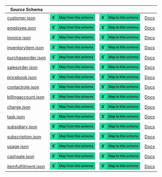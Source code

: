 | Source Schema                                                                                                          |                                                                                                                                                                                                                                                                                                           |                                                                                                                                                                                                                                                                                                     |                                                                                               |
| ---------------------------------------------------------------------------------------------------------------------- | --------------------------------------------------------------------------------------------------------------------------------------------------------------------------------------------------------------------------------------------------------------------------------------------------------- | --------------------------------------------------------------------------------------------------------------------------------------------------------------------------------------------------------------------------------------------------------------------------------------------------- | --------------------------------------------------------------------------------------------- |
| [customer.json](https://raw.githubusercontent.com/Stedi/registry/main/schemas/netsuite/v1/customer.json)               | [![Map from this schema](/images/MapFromThisSchema.svg)](https://terminal.stedi.com/mappings/import?name=Mapping%20from%20Netsuite's%20customer%20schema&referrer=registry-repo&source_json_schema=https://raw.githubusercontent.com/Stedi/registry/main/schemas/netsuite/v1/customer.json)               | [![Map to this schema](/images/MapToThisSchema.svg)](https://terminal.stedi.com/mappings/import?name=Mapping%20to%20Netsuite's%20customer%20schema&referrer=registry-repo&target_json_schema=https://raw.githubusercontent.com/Stedi/registry/main/schemas/netsuite/v1/customer.json)               | [Docs](https://docs.oracle.com/en/cloud/saas/netsuite/ns-online-help/chapter_1540391670.html) |
| [employee.json](https://raw.githubusercontent.com/Stedi/registry/main/schemas/netsuite/v1/employee.json)               | [![Map from this schema](/images/MapFromThisSchema.svg)](https://terminal.stedi.com/mappings/import?name=Mapping%20from%20Netsuite's%20employee%20schema&referrer=registry-repo&source_json_schema=https://raw.githubusercontent.com/Stedi/registry/main/schemas/netsuite/v1/employee.json)               | [![Map to this schema](/images/MapToThisSchema.svg)](https://terminal.stedi.com/mappings/import?name=Mapping%20to%20Netsuite's%20employee%20schema&referrer=registry-repo&target_json_schema=https://raw.githubusercontent.com/Stedi/registry/main/schemas/netsuite/v1/employee.json)               | [Docs](https://docs.oracle.com/en/cloud/saas/netsuite/ns-online-help/chapter_1540391670.html) |
| [invoice.json](https://raw.githubusercontent.com/Stedi/registry/main/schemas/netsuite/v1/invoice.json)                 | [![Map from this schema](/images/MapFromThisSchema.svg)](https://terminal.stedi.com/mappings/import?name=Mapping%20from%20Netsuite's%20invoice%20schema&referrer=registry-repo&source_json_schema=https://raw.githubusercontent.com/Stedi/registry/main/schemas/netsuite/v1/invoice.json)                 | [![Map to this schema](/images/MapToThisSchema.svg)](https://terminal.stedi.com/mappings/import?name=Mapping%20to%20Netsuite's%20invoice%20schema&referrer=registry-repo&target_json_schema=https://raw.githubusercontent.com/Stedi/registry/main/schemas/netsuite/v1/invoice.json)                 | [Docs](https://docs.oracle.com/en/cloud/saas/netsuite/ns-online-help/chapter_1540391670.html) |
| [inventoryitem.json](https://raw.githubusercontent.com/Stedi/registry/main/schemas/netsuite/v1/inventoryitem.json)     | [![Map from this schema](/images/MapFromThisSchema.svg)](https://terminal.stedi.com/mappings/import?name=Mapping%20from%20Netsuite's%20inventoryitem%20schema&referrer=registry-repo&source_json_schema=https://raw.githubusercontent.com/Stedi/registry/main/schemas/netsuite/v1/inventoryitem.json)     | [![Map to this schema](/images/MapToThisSchema.svg)](https://terminal.stedi.com/mappings/import?name=Mapping%20to%20Netsuite's%20inventoryitem%20schema&referrer=registry-repo&target_json_schema=https://raw.githubusercontent.com/Stedi/registry/main/schemas/netsuite/v1/inventoryitem.json)     | [Docs](https://docs.oracle.com/en/cloud/saas/netsuite/ns-online-help/chapter_1540391670.html) |
| [purchaseorder.json](https://raw.githubusercontent.com/Stedi/registry/main/schemas/netsuite/v1/purchaseorder.json)     | [![Map from this schema](/images/MapFromThisSchema.svg)](https://terminal.stedi.com/mappings/import?name=Mapping%20from%20Netsuite's%20purchaseorder%20schema&referrer=registry-repo&source_json_schema=https://raw.githubusercontent.com/Stedi/registry/main/schemas/netsuite/v1/purchaseorder.json)     | [![Map to this schema](/images/MapToThisSchema.svg)](https://terminal.stedi.com/mappings/import?name=Mapping%20to%20Netsuite's%20purchaseorder%20schema&referrer=registry-repo&target_json_schema=https://raw.githubusercontent.com/Stedi/registry/main/schemas/netsuite/v1/purchaseorder.json)     | [Docs](https://docs.oracle.com/en/cloud/saas/netsuite/ns-online-help/chapter_1540391670.html) |
| [salesorder.json](https://raw.githubusercontent.com/Stedi/registry/main/schemas/netsuite/v1/salesorder.json)           | [![Map from this schema](/images/MapFromThisSchema.svg)](https://terminal.stedi.com/mappings/import?name=Mapping%20from%20Netsuite's%20salesorder%20schema&referrer=registry-repo&source_json_schema=https://raw.githubusercontent.com/Stedi/registry/main/schemas/netsuite/v1/salesorder.json)           | [![Map to this schema](/images/MapToThisSchema.svg)](https://terminal.stedi.com/mappings/import?name=Mapping%20to%20Netsuite's%20salesorder%20schema&referrer=registry-repo&target_json_schema=https://raw.githubusercontent.com/Stedi/registry/main/schemas/netsuite/v1/salesorder.json)           | [Docs](https://docs.oracle.com/en/cloud/saas/netsuite/ns-online-help/chapter_1540391670.html) |
| [pricebook.json](https://raw.githubusercontent.com/Stedi/registry/main/schemas/netsuite/v1/pricebook.json)             | [![Map from this schema](/images/MapFromThisSchema.svg)](https://terminal.stedi.com/mappings/import?name=Mapping%20from%20Netsuite's%20pricebook%20schema&referrer=registry-repo&source_json_schema=https://raw.githubusercontent.com/Stedi/registry/main/schemas/netsuite/v1/pricebook.json)             | [![Map to this schema](/images/MapToThisSchema.svg)](https://terminal.stedi.com/mappings/import?name=Mapping%20to%20Netsuite's%20pricebook%20schema&referrer=registry-repo&target_json_schema=https://raw.githubusercontent.com/Stedi/registry/main/schemas/netsuite/v1/pricebook.json)             | [Docs](https://docs.oracle.com/en/cloud/saas/netsuite/ns-online-help/chapter_1540391670.html) |
| [contactrole.json](https://raw.githubusercontent.com/Stedi/registry/main/schemas/netsuite/v1/contactrole.json)         | [![Map from this schema](/images/MapFromThisSchema.svg)](https://terminal.stedi.com/mappings/import?name=Mapping%20from%20Netsuite's%20contactrole%20schema&referrer=registry-repo&source_json_schema=https://raw.githubusercontent.com/Stedi/registry/main/schemas/netsuite/v1/contactrole.json)         | [![Map to this schema](/images/MapToThisSchema.svg)](https://terminal.stedi.com/mappings/import?name=Mapping%20to%20Netsuite's%20contactrole%20schema&referrer=registry-repo&target_json_schema=https://raw.githubusercontent.com/Stedi/registry/main/schemas/netsuite/v1/contactrole.json)         | [Docs](https://docs.oracle.com/en/cloud/saas/netsuite/ns-online-help/chapter_1540391670.html) |
| [billingaccount.json](https://raw.githubusercontent.com/Stedi/registry/main/schemas/netsuite/v1/billingaccount.json)   | [![Map from this schema](/images/MapFromThisSchema.svg)](https://terminal.stedi.com/mappings/import?name=Mapping%20from%20Netsuite's%20billingaccount%20schema&referrer=registry-repo&source_json_schema=https://raw.githubusercontent.com/Stedi/registry/main/schemas/netsuite/v1/billingaccount.json)   | [![Map to this schema](/images/MapToThisSchema.svg)](https://terminal.stedi.com/mappings/import?name=Mapping%20to%20Netsuite's%20billingaccount%20schema&referrer=registry-repo&target_json_schema=https://raw.githubusercontent.com/Stedi/registry/main/schemas/netsuite/v1/billingaccount.json)   | [Docs](https://docs.oracle.com/en/cloud/saas/netsuite/ns-online-help/chapter_1540391670.html) |
| [charge.json](https://raw.githubusercontent.com/Stedi/registry/main/schemas/netsuite/v1/charge.json)                   | [![Map from this schema](/images/MapFromThisSchema.svg)](https://terminal.stedi.com/mappings/import?name=Mapping%20from%20Netsuite's%20charge%20schema&referrer=registry-repo&source_json_schema=https://raw.githubusercontent.com/Stedi/registry/main/schemas/netsuite/v1/charge.json)                   | [![Map to this schema](/images/MapToThisSchema.svg)](https://terminal.stedi.com/mappings/import?name=Mapping%20to%20Netsuite's%20charge%20schema&referrer=registry-repo&target_json_schema=https://raw.githubusercontent.com/Stedi/registry/main/schemas/netsuite/v1/charge.json)                   | [Docs](https://docs.oracle.com/en/cloud/saas/netsuite/ns-online-help/chapter_1540391670.html) |
| [task.json](https://raw.githubusercontent.com/Stedi/registry/main/schemas/netsuite/v1/task.json)                       | [![Map from this schema](/images/MapFromThisSchema.svg)](https://terminal.stedi.com/mappings/import?name=Mapping%20from%20Netsuite's%20task%20schema&referrer=registry-repo&source_json_schema=https://raw.githubusercontent.com/Stedi/registry/main/schemas/netsuite/v1/task.json)                       | [![Map to this schema](/images/MapToThisSchema.svg)](https://terminal.stedi.com/mappings/import?name=Mapping%20to%20Netsuite's%20task%20schema&referrer=registry-repo&target_json_schema=https://raw.githubusercontent.com/Stedi/registry/main/schemas/netsuite/v1/task.json)                       | [Docs](https://docs.oracle.com/en/cloud/saas/netsuite/ns-online-help/chapter_1540391670.html) |
| [subsidiary.json](https://raw.githubusercontent.com/Stedi/registry/main/schemas/netsuite/v1/subsidiary.json)           | [![Map from this schema](/images/MapFromThisSchema.svg)](https://terminal.stedi.com/mappings/import?name=Mapping%20from%20Netsuite's%20subsidiary%20schema&referrer=registry-repo&source_json_schema=https://raw.githubusercontent.com/Stedi/registry/main/schemas/netsuite/v1/subsidiary.json)           | [![Map to this schema](/images/MapToThisSchema.svg)](https://terminal.stedi.com/mappings/import?name=Mapping%20to%20Netsuite's%20subsidiary%20schema&referrer=registry-repo&target_json_schema=https://raw.githubusercontent.com/Stedi/registry/main/schemas/netsuite/v1/subsidiary.json)           | [Docs](https://docs.oracle.com/en/cloud/saas/netsuite/ns-online-help/chapter_1540391670.html) |
| [subscription.json](https://raw.githubusercontent.com/Stedi/registry/main/schemas/netsuite/v1/subscription.json)       | [![Map from this schema](/images/MapFromThisSchema.svg)](https://terminal.stedi.com/mappings/import?name=Mapping%20from%20Netsuite's%20subscription%20schema&referrer=registry-repo&source_json_schema=https://raw.githubusercontent.com/Stedi/registry/main/schemas/netsuite/v1/subscription.json)       | [![Map to this schema](/images/MapToThisSchema.svg)](https://terminal.stedi.com/mappings/import?name=Mapping%20to%20Netsuite's%20subscription%20schema&referrer=registry-repo&target_json_schema=https://raw.githubusercontent.com/Stedi/registry/main/schemas/netsuite/v1/subscription.json)       | [Docs](https://docs.oracle.com/en/cloud/saas/netsuite/ns-online-help/chapter_1540391670.html) |
| [usage.json](https://raw.githubusercontent.com/Stedi/registry/main/schemas/netsuite/v1/usage.json)                     | [![Map from this schema](/images/MapFromThisSchema.svg)](https://terminal.stedi.com/mappings/import?name=Mapping%20from%20Netsuite's%20usage%20schema&referrer=registry-repo&source_json_schema=https://raw.githubusercontent.com/Stedi/registry/main/schemas/netsuite/v1/usage.json)                     | [![Map to this schema](/images/MapToThisSchema.svg)](https://terminal.stedi.com/mappings/import?name=Mapping%20to%20Netsuite's%20usage%20schema&referrer=registry-repo&target_json_schema=https://raw.githubusercontent.com/Stedi/registry/main/schemas/netsuite/v1/usage.json)                     | [Docs](https://docs.oracle.com/en/cloud/saas/netsuite/ns-online-help/chapter_1540391670.html) |
| [cashsale.json](https://raw.githubusercontent.com/Stedi/registry/main/schemas/netsuite/v1/cashsale.json)               | [![Map from this schema](/images/MapFromThisSchema.svg)](https://terminal.stedi.com/mappings/import?name=Mapping%20from%20Netsuite's%20cashsale%20schema&referrer=registry-repo&source_json_schema=https://raw.githubusercontent.com/Stedi/registry/main/schemas/netsuite/v1/cashsale.json)               | [![Map to this schema](/images/MapToThisSchema.svg)](https://terminal.stedi.com/mappings/import?name=Mapping%20to%20Netsuite's%20cashsale%20schema&referrer=registry-repo&target_json_schema=https://raw.githubusercontent.com/Stedi/registry/main/schemas/netsuite/v1/cashsale.json)               | [Docs](https://docs.oracle.com/en/cloud/saas/netsuite/ns-online-help/chapter_1540391670.html) |
| [itemfulfillment.json](https://raw.githubusercontent.com/Stedi/registry/main/schemas/netsuite/v1/itemfulfillment.json) | [![Map from this schema](/images/MapFromThisSchema.svg)](https://terminal.stedi.com/mappings/import?name=Mapping%20from%20Netsuite's%20itemfulfillment%20schema&referrer=registry-repo&source_json_schema=https://raw.githubusercontent.com/Stedi/registry/main/schemas/netsuite/v1/itemfulfillment.json) | [![Map to this schema](/images/MapToThisSchema.svg)](https://terminal.stedi.com/mappings/import?name=Mapping%20to%20Netsuite's%20itemfulfillment%20schema&referrer=registry-repo&target_json_schema=https://raw.githubusercontent.com/Stedi/registry/main/schemas/netsuite/v1/itemfulfillment.json) | [Docs](https://docs.oracle.com/en/cloud/saas/netsuite/ns-online-help/chapter_1540391670.html) |